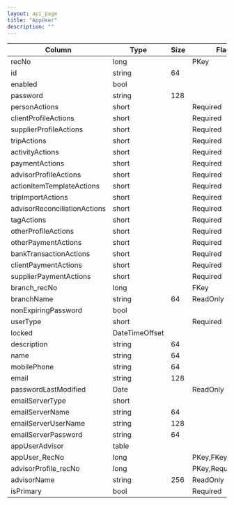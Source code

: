```yaml
---
layout: api_page
title: "AppUser"
description: ""
---
```




| Column | Type | Size | Flags | Table | Description |
| ------ | ---- | ---- | ----- | ----- | ----------- |
| recNo | long |  | PKey | appUser | 
| id | string | 64 |  | appUser | 
| enabled | bool |  |  | appUser | 
| password | string | 128 |  | appUser | 
| personActions | short |  | Required | appUser | 
| clientProfileActions | short |  | Required | appUser | 
| supplierProfileActions | short |  | Required | appUser | 
| tripActions | short |  | Required | appUser | 
| activityActions | short |  | Required | appUser | 
| paymentActions | short |  | Required | appUser | 
| advisorProfileActions | short |  | Required | appUser | 
| actionItemTemplateActions | short |  | Required | appUser | 
| tripImportActions | short |  | Required | appUser | 
| advisorReconciliationActions | short |  | Required | appUser | 
| tagActions | short |  | Required | appUser | 
| otherProfileActions | short |  | Required | appUser | 
| otherPaymentActions | short |  | Required | appUser | 
| bankTransactionActions | short |  | Required | appUser | 
| clientPaymentActions | short |  | Required | appUser | 
| supplierPaymentActions | short |  | Required | appUser | 
| branch_recNo | long |  | FKey | appUser | 
| branchName | string | 64 | ReadOnly | appUser | 
| nonExpiringPassword | bool |  |  | appUser | 
| userType | short |  | Required | appUser | 
| locked | DateTimeOffset |  |  | appUser | 
| description | string | 64 |  | appUser | 
| name | string | 64 |  | appUser | 
| mobilePhone | string | 64 |  | appUser | 
| email | string | 128 |  | appUser | 
| passwordLastModified | Date |  | ReadOnly | appUser | 
| emailServerType | short |  |  | appUser | 
| emailServerName | string | 64 |  | appUser | 
| emailServerUserName | string | 128 |  | appUser | 
| emailServerPassword | string | 64 |  | appUser | 
| appUserAdvisor  | table |  |  | appUser | 
| appUser_RecNo | long |  | PKey,FKey | appUserAdvisor | 
| advisorProfile_recNo | long |  | PKey,Required,FKey | appUserAdvisor | 
| advisorName | string | 256 | ReadOnly | appUserAdvisor | 
| isPrimary | bool |  | Required | appUserAdvisor | 


